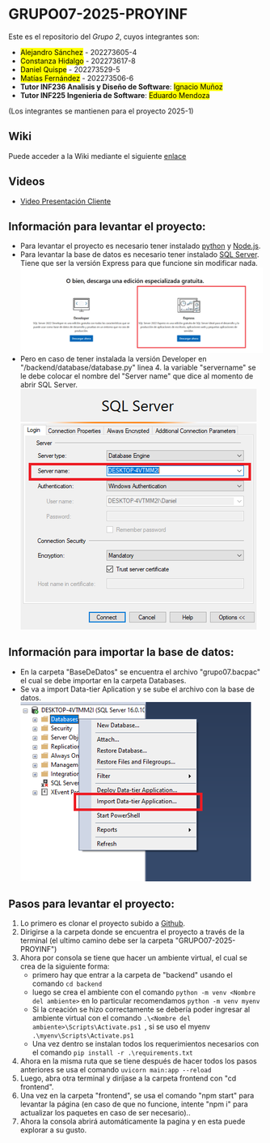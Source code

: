 # GRUPO07-2025-PROYINF

Este es el repositorio del *Grupo 2*, cuyos integrantes son:

* <mark> Alejandro Sánchez</mark> - 202273605-4
* <mark>Constanza Hidalgo</mark> - 202273617-8
* <mark>Daniel Quispe</mark> - 202273529-5
* <mark>Matías Fernández</mark> - 202273506-6
* **Tutor INF236 Analisis y Diseño de Software**: <mark>Ignacio Muñoz</mark>
* **Tutor INF225 Ingenieria de Software**: <mark>Eduardo Mendoza</mark>

(Los integrantes se mantienen para el proyecto 2025-1)

## Wiki
Puede acceder a la Wiki mediante el siguiente [enlace](https://github.com/Mati2F/GRUPO02-2024-PROYINF/wiki)

## Videos
* [Video Presentación Cliente](https://www.youtube.com/watch?v=abJau21SDIk&ab_channel=RicardoSalasLetelier)

## Información para levantar el proyecto:
* Para levantar el proyecto es necesario tener instalado [python](https://www.python.org/downloads/) y [Node.js](https://nodejs.org/en/).
* Para levantar la base de datos es necesario tener instalado [SQL Server](https://www.microsoft.com/es-cl/sql-server/sql-server-downloads). Tiene que ser la versión Express para que funcione sin modificar nada. ![alt text](https://github.com/Mati2F/GRUPO07-2025-PROYINF/blob/main/docs/SQLServer.png)
* Pero en caso de tener instalada la versión Developer en "/backend/database/database.py" linea 4. la variable "servername" se le debe colocar el nombre del "Server name" que dice al momento de abrir SQL Server. ![alt tetxt](https://github.com/Mati2F/GRUPO07-2025-PROYINF/blob/main/docs/servername.png)
  
## Información para importar la base de datos:
* En la carpeta "BaseDeDatos" se encuentra el archivo "grupo07.bacpac" el cual se debe importar en la carpeta Databases.
* Se va a import Data-tier Aplication y se sube el archivo con la base de datos.
![alt text](https://github.com/Mati2F/GRUPO07-2025-PROYINF/blob/main/docs/import.png)

## Pasos para levantar el proyecto:
1. Lo primero es clonar el proyecto subido a [Github](https://github.com/Mati2F/GRUPO07-2025-PROYINF).
2. Dirigirse a la carpeta donde se encuentra el proyecto a través de la terminal (el ultimo camino debe ser la carpeta "GRUPO07-2025-PROYINF")
3. Ahora por consola se tiene que hacer un ambiente virtual, el cual se crea de la siguiente forma:
   - primero hay que entrar a la carpeta de "backend" usando el comando `cd backend`
   - luego se crea el ambiente con el comando `python -m venv <Nombre del ambiente>` en lo particular recomendamos `python -m venv myenv`
   - Si la creación se hizo correctamente se debería poder ingresar al ambiente virtual con el comando `.\<Nombre del ambiente>\Scripts\Activate.ps1 `, si se uso el myenv `.\myenv\Scripts\Activate.ps1 `
   - Una vez dentro se instalan todos los requerimientos necesarios con el comando `pip install -r .\requirements.txt`
4. Ahora en la misma ruta que se tiene después de hacer todos los pasos anteriores se usa el comando `uvicorn main:app --reload`
5. Luego, abra otra terminal y diríjase a la carpeta frontend con "cd frontend".
6. Una vez en la carpeta "frontend", se usa el comando "npm start" para levantar la página (en caso de que no funcione, intente "npm i" para actualizar los paquetes en caso de ser necesario)..
7. Ahora la consola abrirá automáticamente la pagina y en esta puede explorar a su gusto.
